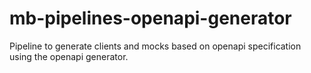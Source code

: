 # mb-pipelines-openapi-generator

Pipeline to generate clients and mocks based on openapi specification using the openapi generator.


